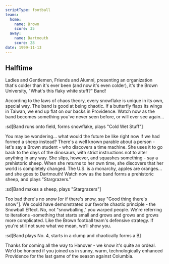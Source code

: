```yaml
---
scriptType: football
teams:
  home:
    name: Brown
    score: 35
  away:
    name: Dartmouth
    score: 28
date: 1999-11-13
---
```


## Halftime

Ladies and Gentlemen, Friends and Alumni, presenting an organization that's colder than it's ever been (and now it's even colder), it's the Brown University, "What's this flaky white stuff?" Band!

According to the laws of chaos theory, every snowflake is unique in its own, special way. The band is good at being chaotic. If a butterfly flaps its wings in Taiwan, we end up flat on our backs in Providence. Watch now as the band becomes something you've never seen before, or will ever see again...

:sd[Band runs onto field, forms snowflake, plays "Cold Wet Stuff"]

You may be wondering... what would the future be like right now if we had formed a sheep instead? There's a well known parable about a person - let's say a Brown student - who discovers a time machine. She uses it to go back to the days of the dinosaurs, with strict instructions not to alter anything in any way. She slips, however, and squashes something - say a prehistoric sheep. When she returns to her own time, she discovers that her world is completely changed. The U.S. is a monarchy, apples are oranges... and she goes to Dartmouth! Watch now as the band forms a prehistoric sheep, and plays "Stargrazers."

:sd[Band makes a sheep, plays "Stargrazers"]

Too bad there's no snow [or if there's snow, say "Good thing there's snow"]. We could have demonstrated our favorite chaotic principle - the Snowball Effect. No, not "snowballing," you warped people. We're referring to iterations -something that starts small and grows and grows and grows more complicated. Like the Brown football team's defensive strategy. If you're still not sure what we mean, we'll show you.

:sd[Band plays No. 4, starts in a clump and chaotically forms a B]

Thanks for coming all the way to Hanover - we know it's quite an ordeal. We'd be honored if you joined us in sunny, warm, technologically enhanced Providence for the last game of the season against Columbia.
